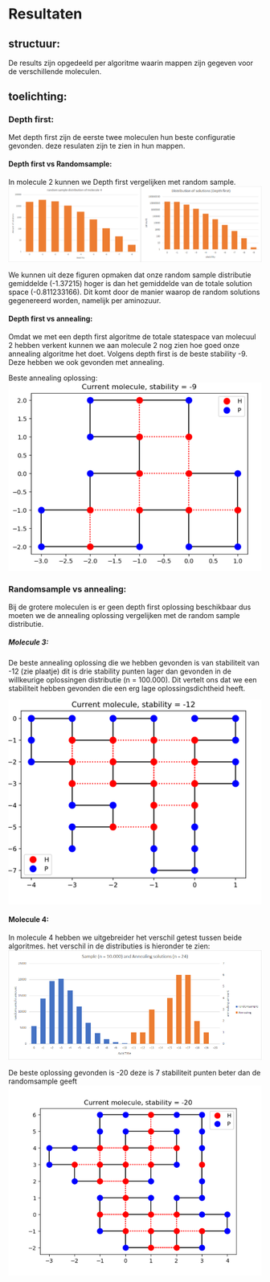# Resultaten

## structuur:

De results zijn opgedeeld per algoritme waarin mappen zijn gegeven voor de verschillende moleculen.

## toelichting:

### Depth first:
Met depth first zijn de eerste twee moleculen hun beste configuratie gevonden. deze resulaten zijn te zien in hun mappen.

#### Depth first vs Randomsample:
In molecule 2 kunnen we Depth first vergelijken met random sample.
![Depth vs Random pic](randomvsdepth.png)

We kunnen uit deze figuren opmaken dat onze random sample distributie gemiddelde (-1.37215) hoger is dan het gemiddelde van de totale solution space (-0.811233166). Dit komt door de manier waarop de random solutions gegenereerd worden, namelijk per aminozuur.

#### Depth first vs annealing:
Omdat we met een depth first algoritme de totale statespace van molecuul 2 hebben verkent kunnen we aan molecule 2 nog zien hoe goed onze annealing algoritme het doet. Volgens depth first is de beste stability -9. Deze hebben we ook gevonden met annealing.

Beste annealing oplossing:
![anealing best molecule 2](Anneal\Molecule_2\pics\best.png)

### Randomsample vs annealing:
Bij de grotere moleculen is er geen depth first oplossing beschikbaar dus moeten we de annealing oplossing vergelijken met de random sample distributie.

##### Molecule 3:
De beste annealing oplossing die we hebben gevonden is van stabiliteit van -12 (zie plaatje) dit is drie stability punten lager dan gevonden in de willkeurige oplossingen distributie (n = 100.000). Dit vertelt ons dat we een stabiliteit hebben gevonden die een erg lage oplossingsdichtheid heeft.


![anealing best molecule 2](https://github.com/koenkoen1/OriBunshi/blob/master/results/Anneal/Molecule_3/pictures/best.png?raw=true)

#### Molecule 4:
In molecule 4 hebben we uitgebreider het verschil getest tussen beide algoritmes. het verschil in de distributies is hieronder te zien:
![anealing vs sample](annealandsample.png)



De beste oplossing gevonden is -20 deze is 7 stabiliteit punten beter dan de randomsample geeft
![annealing best](https://github.com/koenkoen1/OriBunshi/blob/master/results/Anneal/Molecule_4/pictures/best.png?raw=true)

